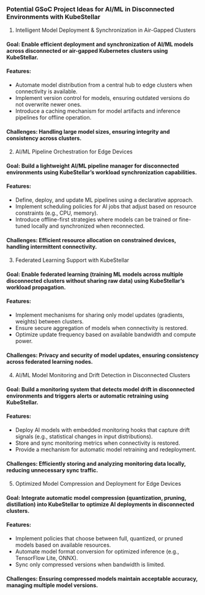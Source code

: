 ### Potential GSoC Project Ideas for AI/ML in Disconnected Environments with KubeStellar


1. Intelligent Model Deployment & Synchronization in Air-Gapped Clusters
#### Goal: Enable efficient deployment and synchronization of AI/ML models across disconnected or air-gapped Kubernetes clusters using KubeStellar.
#### Features:
  - Automate model distribution from a central hub to edge clusters when connectivity is available.
  - Implement version control for models, ensuring outdated versions do not overwrite newer ones.
  - Introduce a caching mechanism for model artifacts and inference pipelines for offline operation.
#### Challenges: Handling large model sizes, ensuring integrity and consistency across clusters.


2. AI/ML Pipeline Orchestration for Edge Devices
#### Goal: Build a lightweight AI/ML pipeline manager for disconnected environments using KubeStellar’s workload synchronization capabilities.
#### Features:
  - Define, deploy, and update ML pipelines using a declarative approach.
  - Implement scheduling policies for AI jobs that adjust based on resource constraints (e.g., CPU, memory).
  - Introduce offline-first strategies where models can be trained or fine-tuned locally and synchronized when reconnected.
#### Challenges: Efficient resource allocation on constrained devices, handling intermittent connectivity.


3. Federated Learning Support with KubeStellar
#### Goal: Enable federated learning (training ML models across multiple disconnected clusters without sharing raw data) using KubeStellar’s workload propagation.
#### Features:
  - Implement mechanisms for sharing only model updates (gradients, weights) between clusters.
  - Ensure secure aggregation of models when connectivity is restored.
  - Optimize update frequency based on available bandwidth and compute power.
#### Challenges: Privacy and security of model updates, ensuring consistency across federated learning nodes.


4. AI/ML Model Monitoring and Drift Detection in Disconnected Clusters
#### Goal: Build a monitoring system that detects model drift in disconnected environments and triggers alerts or automatic retraining using KubeStellar.
#### Features:
  - Deploy AI models with embedded monitoring hooks that capture drift signals (e.g., statistical changes in input distributions).
  - Store and sync monitoring metrics when connectivity is restored.
  - Provide a mechanism for automatic model retraining and redeployment.
#### Challenges: Efficiently storing and analyzing monitoring data locally, reducing unnecessary sync traffic.


5. Optimized Model Compression and Deployment for Edge Devices
#### Goal: Integrate automatic model compression (quantization, pruning, distillation) into KubeStellar to optimize AI deployments in disconnected clusters.
#### Features:
  - Implement policies that choose between full, quantized, or pruned models based on available resources.
  - Automate model format conversion for optimized inference (e.g., TensorFlow Lite, ONNX).
  - Sync only compressed versions when bandwidth is limited.
#### Challenges: Ensuring compressed models maintain acceptable accuracy, managing multiple model versions.